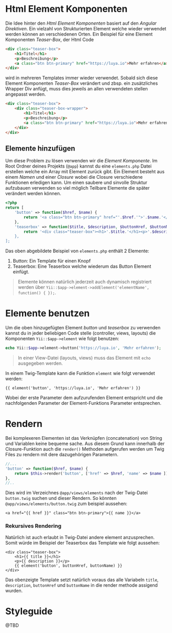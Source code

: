 Html Element Komponenten
========================
Die Idee hinter den *Html Element Komponenten* basiert auf den *Angular Direktiven*. Ein vielzahl von Strukturierten Element welche wieder verwendet werden können an verschiedenen Orten. Ein Beispiel für eine Element Komponenten *Teaser-Box*, der Html Code

```html
<div class="teaser-box">
	<h1>Titel</h1>
	<p>Beschreibung</p>
	<a class="btn btn-primary" href="https://luya.io">Mehr erfahren</a>
</div>
```

wird in mehreren Templates immer wieder verwendet. Sobald sich diese Element Komponenten *Teaser-Box* verändert und zbsp. ein zusätzliches Wrapper Div anfügt, muss dies jeweils an allen verwendeten stellen angepasst werden.

```html
<div class="teaser-box">
	<div class="teaser-box-wrapper">
		<h1>Titel</h1>
		<p>Beschreibung</p>
		<a class="btn btn-primary" href="https://luya.io">Mehr erfahren</a>
	</div>
</div>
```

Elemente hinzufügen
--------------------
Um diese Problem zu lösen verwenden wir die *Element Komponente*. Im Root Ordner deines Projekts (`@app`) kannst du eine `elements.php` Datei erstellen welche ein Array mit Element zurück gibt. Ein Element besteht aus einem *Namen* und einer *Closure* wobei die Closure verschiedene Funktionen erledigen kann. Um einen saubere und sinvolle Struktur aufzubauen verwenden so viel möglich Teilbare Elemente die später verändert werden können.

```php
<?php
return [
	'button' => function($href, $name) {
		return '<a class="btn btn-primary" href="'.$href.'">'.$name.'</a>';
	},
	'teaserbox' => function($title, $description, $buttonHref, $buttonName) {
		return '<div class="teaser-box"><h1>'.$title.'</h1><p>'.$description.'</p>'.$this->button($buttonHref, $buttonName).'</div>
	},
];
```

Das oben abgebildete Beispiel von `elements.php` enthält 2 Elemente:

1. Button: Ein Template für einen Knopf
2. Teaserbox: Eine Teaserbox welche wiederum das Button Element einfügt.

> Elemente können natürlich jederzeit auch dynamisch registriert werden über `Yii::$app->element->addElement('elementName', function() { });`.

Elemente benutzen
=================
Um die oben hinzugefügten Element *button* und *teaserbox* zu verwenden kannst du in jeder beliebigen Code stelle (controller, views, layouts) die Komponenten `Yii::$app->element` wie folgt benutzen:

```php
echo Yii::$app->element->button('https://luya.io', 'Mehr erfahren');
```

> In einer View-Datei (layouts, views) muss das Element mit `echo` ausgegeben werden.

In einem Twig-Template kann die Funktion `element` wie folgt verwendet werden:

```
{{ element('button', 'https://luya.io', 'Mehr erfahren') }}
```

Wobei der erste Parameter dem aufzurufenden Element entspricht und die nachfolgenden Parameter der Element-Funktions Parameter entsprechen.

Rendern
=======
Bei komplexeren Elementen ist das Verknüpfen (concatenation) von String und Variablen keine bequeme sache. Aus diesem Grund kann innerhalb der Closure-Funktion auch die `render()` Methoden aufgerufen werden um Twig Files zu rendern mit dere dazugehörigen Parametern.

```php
//...
'button' => function($href, $name) {
	return $this->render('button', ['href' => $href, 'name' => $name ]);
},
//..
```

Dies wird im Verzeichnes `@app/views/elements` nach der Twig-Datei `button.twig` suchen und dieser Rendern. So könnten `@app/views/elements/button.twig` zum beispiel aussehen:

```
<a href="{{ href }}" class="btn btn-primary">{{ name }}</a>
```

### Rekursives Rendering

Natürlich ist auch erlaubt in Twig-Datei andere element anzusprechen. Somit würde im Beispiel der Teaserbox das Template wie folgt aussehen:

```
<div class="teaser-box">
	<h1>{{ title }}</h1>
	<p>{{ description }}</p>
	{{ element('button', buttonHref, buttonName) }}
</div>
```

Das obenzeigte Template setzt natürlich voraus das alle Variabeln `title`, `description`, `buttonHref` und `buttonName` in die render methode assigend wurden.

Styleguide
==========

@TBD


